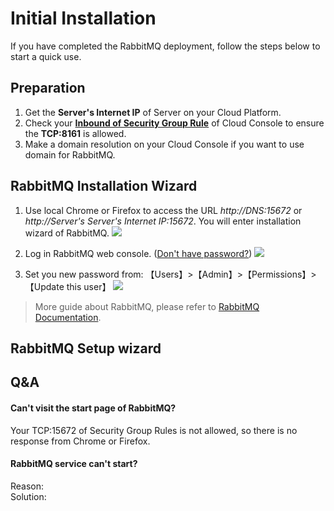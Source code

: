 # Initial Installation

If you have completed the RabbitMQ deployment, follow the steps below to start a quick use.

## Preparation

1. Get the **Server's Internet IP** of Server on your Cloud Platform.
2. Check your **[Inbound of Security Group Rule](https://support.websoft9.com/docs/faq/tech-instance.html)** of Cloud Console to ensure the **TCP:8161** is allowed.
3. Make a domain resolution on your Cloud Console if you want to use domain for RabbitMQ.

## RabbitMQ Installation Wizard

1. Use local Chrome or Firefox to access the URL *http://DNS:15672* or *http://Server's Server's Internet IP:15672*. You will enter installation wizard of RabbitMQ.
   ![](https://libs.websoft9.com/Websoft9/DocsPicture/zh/rabbitmq/rabbitmq-login-websoft9.png)

2. Log in RabbitMQ web console. ([Don't have password?](/stack-accounts.md#rabbitmq)) 
   ![](https://libs.websoft9.com/Websoft9/DocsPicture/zh/rabbitmq/rabbitmq-bk-websoft9.png)

3. Set you new password from: 【Users】>【Admin】>【Permissions】>【Update this user】
   ![](https://libs.websoft9.com/Websoft9/DocsPicture/zh/rabbitmq/rabbitmq-pw-websoft9.png)

> More guide about RabbitMQ, please refer to [RabbitMQ Documentation](https://www.rabbitmq.com/documentation.html).

## RabbitMQ Setup wizard

## Q&A

#### Can't visit the start page of RabbitMQ?

Your TCP:15672 of Security Group Rules is not allowed, so there is no response from Chrome or Firefox.

#### RabbitMQ service can't start? 
Reason:  
Solution:  
